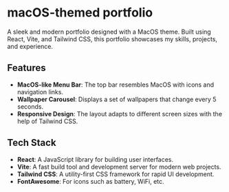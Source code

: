 # macOS-themed portfolio

A sleek and modern portfolio designed with a MacOS theme. Built using React, Vite, and Tailwind CSS, this portfolio showcases my skills, projects, and experience.

## Features

- **MacOS-like Menu Bar**: The top bar resembles MacOS with icons and navigation links.
- **Wallpaper Carousel**: Displays a set of wallpapers that change every 5 seconds.
- **Responsive Design**: The layout adapts to different screen sizes with the help of Tailwind CSS.

## Tech Stack

- **React**: A JavaScript library for building user interfaces.
- **Vite**: A fast build tool and development server for modern web projects.
- **Tailwind CSS**: A utility-first CSS framework for rapid UI development.
- **FontAwesome**: For icons such as battery, WiFi, etc.